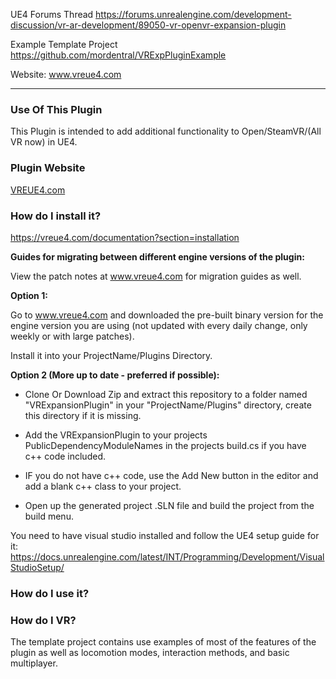 UE4 Forums Thread
https://forums.unrealengine.com/development-discussion/vr-ar-development/89050-vr-openvr-expansion-plugin

Example Template Project
https://github.com/mordentral/VRExpPluginExample

Website:
www.vreue4.com

***

### Use Of This Plugin ###

This Plugin is intended to add additional functionality to Open/SteamVR/(All VR now) in UE4.

### Plugin Website ###
[VREUE4.com](https://vreue4.com)

### How do I install it? ###

https://vreue4.com/documentation?section=installation

**Guides for migrating between different engine versions of the plugin:**

View the patch notes at www.vreue4.com for migration guides as well.

**Option 1:**

Go to www.vreue4.com and downloaded the pre-built binary version for the engine version you are using (not updated with every daily change, only weekly or with large patches).

Install it into your ProjectName/Plugins Directory.

**Option 2 (More up to date - preferred if possible):**

* Clone Or Download Zip and extract this repository to a folder named "VRExpansionPlugin" in your "ProjectName/Plugins" directory, create this directory if it is missing.

* Add the VRExpansionPlugin to your projects PublicDependencyModuleNames in the projects build.cs if you have c++ code included.

* IF you do not have c++ code, use the Add New button in the editor and add a blank c++ class to your project.

* Open up the generated project .SLN file and build the project from the build menu.

You need to have visual studio installed and follow the UE4 setup guide for it: https://docs.unrealengine.com/latest/INT/Programming/Development/VisualStudioSetup/

### How do I use it? ###
### How do I VR? ###

The template project contains use examples of most of the features of the plugin as well as locomotion modes, interaction methods, and basic multiplayer.

